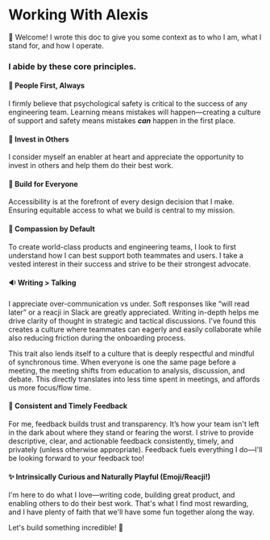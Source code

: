 # Working With Alexis

:wave: Welcome! I wrote this doc to give you some context as to who I am, what I stand for, and how I operate.

### I abide by these core principles.

#### :busts_in_silhouette: People First, Always

I firmly believe that psychological safety is critical to the success of any engineering team. Learning means mistakes will happen—creating a culture of support and safety means mistakes ***can*** happen in the first place.

#### :information_desk_person: Invest in Others

I consider myself an enabler at heart and appreciate the opportunity to invest in others and help them do their best work.

#### :milky_way: Build for Everyone

Accessibility is at the forefront of every design decision that I make. Ensuring equitable access to what we build is central to my mission.

#### :bow: Compassion by Default

To create world-class products and engineering teams, I look to first understand how I can best support both teammates and users. I take a vested interest in their success and strive to be their strongest advocate.

#### :sound: Writing > Talking

I appreciate over-communication vs under. Soft responses like “will read later” or a reacji in Slack are greatly appreciated. Writing in-depth helps me drive clarity of thought in strategic and tactical discussions. I've found this creates a culture where teammates can eagerly and easily collaborate while also reducing friction during the onboarding process. 

This trait also lends itself to a culture that is deeply respectful and mindful of synchronous time. When everyone is one the same page before a meeting, the meeting shifts from education to analysis, discussion, and debate. This directly translates into less time spent in meetings, and affords us more focus/flow time.

#### :repeat: Consistent and Timely Feedback

For me, feedback builds trust and transparency. It’s how your team isn't left in the dark about where they stand or fearing the worst. I strive to provide descriptive, clear, and actionable feedback consistently, timely, and privately (unless otherwise appropriate). Feedback fuels everything I do—I'll be looking forward to your feedback too!

#### :sparkles: Intrinsically Curious and Naturally Playful (Emoji/Reacji!)

I'm here to do what I love—writing code, building great product, and enabling others to do their best work. That's what I find most rewarding, and I have plenty of faith that we'll have some fun together along the way.


Let's build something incredible! :confetti_ball:
